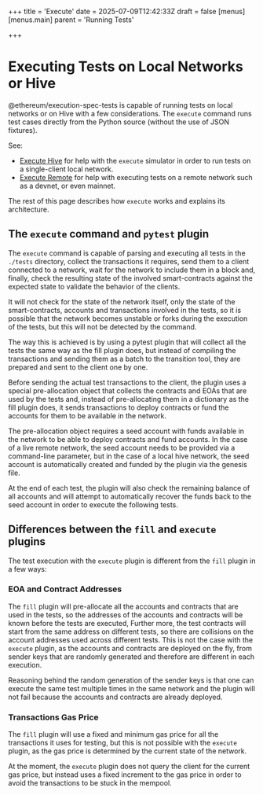 +++
title = 'Execute'
date = 2025-07-09T12:42:33Z
draft = false
[menus]
  [menus.main]
    parent = 'Running Tests'

+++

# Executing Tests on Local Networks or Hive

@ethereum/execution-spec-tests is capable of running tests on local networks or on Hive with a few considerations. The `execute` command runs test cases directly from the Python source (without the use of JSON fixtures).

See:

- [Execute Hive](./hive.md) for help with the `execute` simulator in order to run tests on a single-client local network.
- [Execute Remote](./remote.md) for help with executing tests on a remote network such as a devnet, or even mainnet.

The rest of this page describes how `execute` works and explains its architecture.

## The `execute` command and `pytest` plugin

The `execute` command is capable of parsing and executing all tests in the `./tests` directory, collect the transactions it requires, send them to a client connected to a network, wait for the network to include them in a block and, finally, check the resulting state of the involved smart-contracts against the expected state to validate the behavior of the clients.

It will not check for the state of the network itself, only the state of the smart-contracts, accounts and transactions involved in the tests, so it is possible that the network becomes unstable or forks during the execution of the tests, but this will not be detected by the command.

The way this is achieved is by using a pytest plugin that will collect all the tests the same way as the fill plugin does, but instead of compiling the transactions and sending them as a batch to the transition tool, they are prepared and sent to the client one by one.

Before sending the actual test transactions to the client, the plugin uses a special pre-allocation object that collects the contracts and EOAs that are used by the tests and, instead of pre-allocating them in a dictionary as the fill plugin does, it sends transactions to deploy contracts or fund the accounts for them to be available in the network.

The pre-allocation object requires a seed account with funds available in the network to be able to deploy contracts and fund accounts. In the case of a live remote network, the seed account needs to be provided via a command-line parameter, but in the case of a local hive network, the seed account is automatically created and funded by the plugin via the genesis file.

At the end of each test, the plugin will also check the remaining balance of all accounts and will attempt to automatically recover the funds back to the seed account in order to execute the following tests.

## Differences between the `fill` and `execute` plugins

The test execution with the `execute` plugin is different from the `fill` plugin in a few ways:

### EOA and Contract Addresses

The `fill` plugin will pre-allocate all the accounts and contracts that are used in the tests, so the addresses of the accounts and contracts will be known before the tests are executed, Further more, the test contracts will start from the same address on different tests, so there are collisions on the account addresses used across different tests. This is not the case with the `execute` plugin, as the accounts and contracts are deployed on the fly, from sender keys that are randomly generated and therefore are different in each execution.

Reasoning behind the random generation of the sender keys is that one can execute the same test multiple times in the same network and the plugin will not fail because the accounts and contracts are already deployed.

### Transactions Gas Price

The `fill` plugin will use a fixed and minimum gas price for all the transactions it uses for testing, but this is not possible with the `execute` plugin, as the gas price is determined by the current state of the network.

At the moment, the `execute` plugin does not query the client for the current gas price, but instead uses a fixed increment to the gas price in order to avoid the transactions to be stuck in the mempool.
